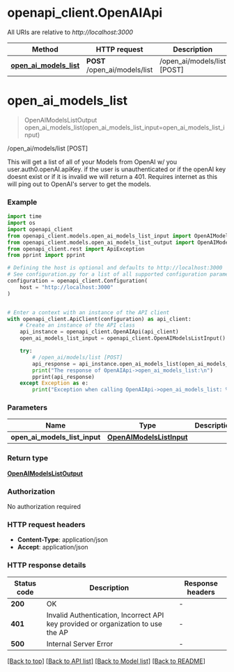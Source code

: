# openapi_client.OpenAIApi

All URIs are relative to *http://localhost:3000*

Method | HTTP request | Description
------------- | ------------- | -------------
[**open_ai_models_list**](OpenAIApi.md#open_ai_models_list) | **POST** /open_ai/models/list | /open_ai/models/list [POST]


# **open_ai_models_list**
> OpenAIModelsListOutput open_ai_models_list(open_ai_models_list_input=open_ai_models_list_input)

/open_ai/models/list [POST]

This will get a list of all of your Models from OpenAI w/ you user.auth0.openAI.apiKey.  if the user is unauthenticated or if the openAI key doesnt exist or if it is invalid we will return a 401.  Requires internet as this will ping out to OpenAI's server to get the models.

### Example

```python
import time
import os
import openapi_client
from openapi_client.models.open_ai_models_list_input import OpenAIModelsListInput
from openapi_client.models.open_ai_models_list_output import OpenAIModelsListOutput
from openapi_client.rest import ApiException
from pprint import pprint

# Defining the host is optional and defaults to http://localhost:3000
# See configuration.py for a list of all supported configuration parameters.
configuration = openapi_client.Configuration(
    host = "http://localhost:3000"
)


# Enter a context with an instance of the API client
with openapi_client.ApiClient(configuration) as api_client:
    # Create an instance of the API class
    api_instance = openapi_client.OpenAIApi(api_client)
    open_ai_models_list_input = openapi_client.OpenAIModelsListInput() # OpenAIModelsListInput |  (optional)

    try:
        # /open_ai/models/list [POST]
        api_response = api_instance.open_ai_models_list(open_ai_models_list_input=open_ai_models_list_input)
        print("The response of OpenAIApi->open_ai_models_list:\n")
        pprint(api_response)
    except Exception as e:
        print("Exception when calling OpenAIApi->open_ai_models_list: %s\n" % e)
```



### Parameters

Name | Type | Description  | Notes
------------- | ------------- | ------------- | -------------
 **open_ai_models_list_input** | [**OpenAIModelsListInput**](OpenAIModelsListInput.md)|  | [optional] 

### Return type

[**OpenAIModelsListOutput**](OpenAIModelsListOutput.md)

### Authorization

No authorization required

### HTTP request headers

 - **Content-Type**: application/json
 - **Accept**: application/json

### HTTP response details
| Status code | Description | Response headers |
|-------------|-------------|------------------|
**200** | OK |  -  |
**401** | Invalid Authentication, Incorrect API key provided or organization to use the AP |  -  |
**500** | Internal Server Error |  -  |

[[Back to top]](#) [[Back to API list]](../README.md#documentation-for-api-endpoints) [[Back to Model list]](../README.md#documentation-for-models) [[Back to README]](../README.md)

